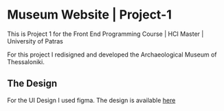 # Museum Website | Project-1
This is Project 1 for the Front End Programming Course | HCI Master | University of Patras

For this project I redisigned and developed the Archaeological Museum of Thessaloniki.

## The Design
For the UI Design I used figma. The design is available [here](https://www.figma.com/file/hXjDsVf25Vjy7TNS5JKYq8/Assigment-1-%2F-Font-End-Programming?node-id=1%3A2&t=YOvk0zZlQdtEu2Wf-1)
